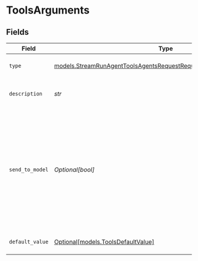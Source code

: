 # ToolsArguments


## Fields

| Field                                                                                                                                                                 | Type                                                                                                                                                                  | Required                                                                                                                                                              | Description                                                                                                                                                           |
| --------------------------------------------------------------------------------------------------------------------------------------------------------------------- | --------------------------------------------------------------------------------------------------------------------------------------------------------------------- | --------------------------------------------------------------------------------------------------------------------------------------------------------------------- | --------------------------------------------------------------------------------------------------------------------------------------------------------------------- |
| `type`                                                                                                                                                                | [models.StreamRunAgentToolsAgentsRequestRequestBodySettings12HTTPType](../models/streamrunagenttoolsagentsrequestrequestbodysettings12httptype.md)                    | :heavy_check_mark:                                                                                                                                                    | The type of the argument.                                                                                                                                             |
| `description`                                                                                                                                                         | *str*                                                                                                                                                                 | :heavy_check_mark:                                                                                                                                                    | A description of the argument.                                                                                                                                        |
| `send_to_model`                                                                                                                                                       | *Optional[bool]*                                                                                                                                                      | :heavy_minus_sign:                                                                                                                                                    | Whether to send the argument to the model. If set to false, the argument will not be sent to the model and needs to be provided by the user or it will be left blank. |
| `default_value`                                                                                                                                                       | [Optional[models.ToolsDefaultValue]](../models/toolsdefaultvalue.md)                                                                                                  | :heavy_minus_sign:                                                                                                                                                    | The default value of the argument.                                                                                                                                    |
